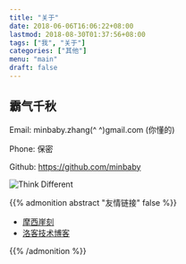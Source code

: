 ```yaml
---
title: "关于"
date: 2018-06-06T16:06:22+08:00
lastmod: 2018-08-30T01:37:56+08:00
tags: ["我", "关于"]
categories: ["其他"]
menu: "main"
draft: false
---
```


## 霸气千秋

Email: minbaby.zhang(^ ^)gmail.com (你懂的)

Phone: 保密

Github: https://github.com/minbaby

![Think Different](/images/think-different.jpg)

{{% admonition abstract "友情链接" false %}}

- [摩西崖刻](https://vimnote.com/)
- [洛客技术博客](https://lkker.github.io)

{{% /admonition %}}
